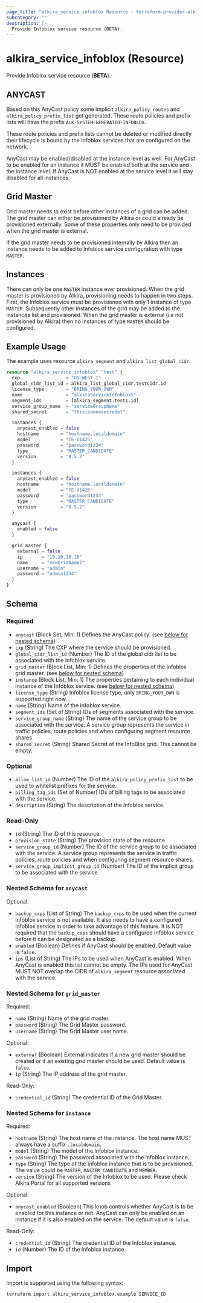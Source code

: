 ```yaml
---
page_title: "alkira_service_infoblox Resource - terraform-provider-alkira"
subcategory: ""
description: |-
  Provide Infoblox service resource (BETA).
---
```


# alkira_service_infoblox (Resource)

Provide Infoblox service resource (**BETA**).


## ANYCAST

Based on this AnyCast policy some implicit `alkira_policy_routes` and
`alkira_policy_prefix_list` get generated. These route policies and
prefix lists will have the prefix `ALK-SYSTEM-GENERATED-INFOBLOX`.

These route policies and prefix lists cannot be deleted or modified
directly their lifecycle is bound by the Infoblox services that are
configured on the network.

AnyCast may be enabled/disabled at the instance level as well. For
AnyCast to be enabled for an instance it MUST be enabled both at the
service and the instance level. If AnyCast is NOT enabled at the
service level it will stay disabled for all instances.


## Grid Master

Grid master needs to exist before other instances of a grid can be
added. The grid master can either be provisioned by Alkira or could
already be provisioned externally. Some of these properties only need
to be provided when the grid master is external.

If the grid master needs to be provisioned internally by Alkira then
an instance needs to be added to Infoblox service configuration with
type `MASTER`.


## Instances

There can only be one `MASTER` instance ever provisioned. When the
grid master is provisioned by Alkira, provisioning needs to happen in
two steps. First, the Infoblox service must be provisioned with only 1
instance of type `MASTER`. Subsequently other instances of the grid
may be added to the instances list and provisioned. When the grid
master is external (i.e not provisioned by Alkira) then no instances
of type `MASTER` should be configured.


## Example Usage

The example uses resource `alkira_segment` and
`alkira_list_global_cidr`.

```terraform
resource "alkira_service_infoblox" "test" {
  cxp                 = "US-WEST-1"
  global_cidr_list_id = alkira_list_global_cidr.testcidr.id
  license_type        = "BRING_YOUR_OWN"
  name                = "alkiraServiceInfoblox5"
  segment_ids         = [alkira_segment.test1.id]
  service_group_name  = "serviceGroupName"
  shared_secret       = "thisisanewsecredet"

  instances {
    anycast_enabled = false
    hostname        = "hostname.localdomain"
    model           = "TE-V1425"
    password        = "password1234"
    type            = "MASTER_CANDIDATE"
    version         = "8.5.2"
  }

  instances {
    anycast_enabled = false
    hostname        = "hostname.localdomain"
    model           = "TE-V1425"
    password        = "password1234"
    type            = "MASTER_CANDIDATE"
    version         = "8.5.2"
  }

  anycast {
    enabled = false
  }

  grid_master {
    external = false
    ip       = "10.10.10.10"
    name     = "newGridName2"
    username = "admin"
    password = "admin1234"
  }
}
```

<!-- schema generated by tfplugindocs -->
## Schema

### Required

- `anycast` (Block Set, Min: 1) Defines the AnyCast policy. (see [below for nested schema](#nestedblock--anycast))
- `cxp` (String) The CXP where the service should be provisioned.
- `global_cidr_list_id` (Number) The ID of the global cidr list to be associated with the Infoblox service.
- `grid_master` (Block List, Min: 1) Defines the properties of the Infoblox grid master. (see [below for nested schema](#nestedblock--grid_master))
- `instance` (Block List, Min: 1) The properties pertaining to each individual instance of the Infoblox service. (see [below for nested schema](#nestedblock--instance))
- `license_type` (String) Infoblox license type, only `BRING_YOUR_OWN` is supported right now.
- `name` (String) Name of the Infoblox service.
- `segment_ids` (Set of String) IDs of segments associated with the service.
- `service_group_name` (String) The name of the service group to be associated with the service. A service group represents the service in traffic policies, route policies and when configuring segment resource shares.
- `shared_secret` (String) Shared Secret of the InfoBlox grid. This cannot be empty.

### Optional

- `allow_list_id` (Number) The ID of the `alkira_policy_prefix_list` to be used to whitelist prefixes for the service.
- `billing_tag_ids` (Set of Number) IDs of billing tags to be associated with the service.
- `description` (String) The description of the Infoblox service.

### Read-Only

- `id` (String) The ID of this resource.
- `provision_state` (String) The provision state of the resource.
- `service_group_id` (Number) The ID of the service group to be associated with the service. A service group represents the service in traffic policies, route policies and when configuring segment resource shares.
- `service_group_implicit_group_id` (Number) The ID of the implicit group to be associated with the service.

<a id="nestedblock--anycast"></a>
### Nested Schema for `anycast`

Optional:

- `backup_cxps` (List of String) The `backup_cxps` to be used when the current Infoblox service is not available. It also needs to have a configured Infoblox service in order to take advantage of this feature. It is NOT required that the `backup_cxps` should have a configured Infoblox service before it can be designated as a backup.
- `enabled` (Boolean) Defines if AnyCast should be enabled. Default value is `false`.
- `ips` (List of String) The IPs to be used when AnyCast is enabled. When AnyCast is enabled this list cannot be empty. The IPs used for AnyCast MUST NOT overlap the CIDR of `alkira_segment` resource associated with the service.


<a id="nestedblock--grid_master"></a>
### Nested Schema for `grid_master`

Required:

- `name` (String) Name of the grid master.
- `password` (String) The Grid Master password.
- `username` (String) The Grid Master user name.

Optional:

- `external` (Boolean) External indicates if a new grid master should be created or if an existing grid master should be used. Default value is `false`.
- `ip` (String) The IP address of the grid master.

Read-Only:

- `credential_id` (String) The credential ID of the Grid Master.


<a id="nestedblock--instance"></a>
### Nested Schema for `instance`

Required:

- `hostname` (String) The host name of the instance. The host name MUST always have a suffix `.localdomain`.
- `model` (String) The model of the Infoblox instance.
- `password` (String) The password associated with the infoblox instance.
- `type` (String) The type of the Infoblox instance that is to be provisioned. The value could be `MASTER`, `MASTER_CANDIDATE` and `MEMBER`.
- `version` (String) The version of the Infoblox to be used. Please check Alkira Portal for all supported versions

Optional:

- `anycast_enabled` (Boolean) This knob controls whether AnyCast is to be enabled for this instance or not. AnyCast can only be enabled on an instance if it is also enabled on the service. The default value is `false`.

Read-Only:

- `credential_id` (String) The credential ID of the Infoblox instance.
- `id` (Number) The ID of the Infoblox instance.

## Import

Import is supported using the following syntax:

```shell
terraform import alkira_service_infoblox.example SERVICE_ID
```

